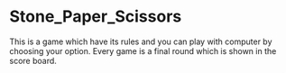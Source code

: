 # Stone_Paper_Scissors
This is a game which have its rules and you can play with computer by choosing your option. Every game is a final round which is shown in the score board.
